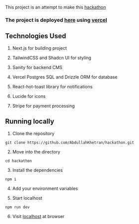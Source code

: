 This project is an attempt to make this [hackathon](https://github.com/panaverse/learn-nextjs/tree/main/HACKATHONS/02.hackathon_two)

### The project is deployed [here](https://hackathon-tau-ten.vercel.app/) using [vercel](https://vercel.com)


## Technologies Used

1. Next.js for building project

2. TailwindCSS and Shadcn UI for styling

3. Sanity for backend CMS

4. Vercel Postgres SQL and Drizzle ORM for database

5. React-hot-toast library for notifications

6. Lucide for icons

7. Stripe for payment processing


## Running locally

1. Clone the repository
```
git clone https://github.com/AbdullahKhetran/hackathon.git
```

2. Move into the directory
```
cd hackathon
```

3. Install the dependencies
```
npm i
```

4. Add your environment variables

5. Start localhost
```
npm run dev
```

6. Visit [localhost](http://localhost:3000/) at browser